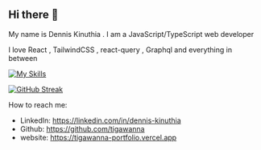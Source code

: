 ## Hi there 👋

My name is Dennis Kinuthia . I am a JavaScript/TypeScript web developer

I love React , TailwindCSS , react-query , Graphql and everything in between  

[![My Skills](https://skillicons.dev/icons?i=typescript,react,vite,nextjs,tailwind,firebase,supabase,nodejs,deno,mongodb,postgres,graphql&theme=dark)](https://skillicons.dev)







[![GitHub Streak](https://github-readme-streak-stats.herokuapp.com?user=tigawanna&theme=navy-gear)](https://git.io/streak-stats)




<!-- ![Alt text](https://spotify-recently-played-readme.vercel.app/api?user=ux88ch98gposewxwurgcx0pho&count=10) -->

How to reach me: 
- LinkedIn: https://linkedin.com/in/dennis-kinuthia
- Github: https://github.com/tigawanna
- website: https://tigawanna-portfolio.vercel.app
